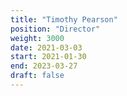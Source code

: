 ```yaml
---
title: "Timothy Pearson"
position: "Director"
weight: 3000
date: 2021-03-03
start: 2021-01-30
end: 2023-03-27
draft: false
---
```

